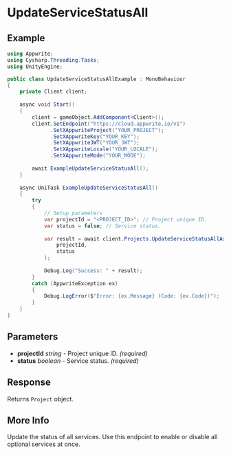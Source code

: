 # UpdateServiceStatusAll

## Example

```csharp
using Appwrite;
using Cysharp.Threading.Tasks;
using UnityEngine;

public class UpdateServiceStatusAllExample : MonoBehaviour
{
    private Client client;
    
    async void Start()
    {
        client = gameObject.AddComponent<Client>();
        client.SetEndpoint("https://cloud.appwrite.io/v1")
              .SetXAppwriteProject("YOUR_PROJECT");
              .SetXAppwriteKey("YOUR_KEY");
              .SetXAppwriteJWT("YOUR_JWT");
              .SetXAppwriteLocale("YOUR_LOCALE");
              .SetXAppwriteMode("YOUR_MODE");
        
        await ExampleUpdateServiceStatusAll();
    }
    
    async UniTask ExampleUpdateServiceStatusAll()
    {
        try
        {
            // Setup parameters
            var projectId = "<PROJECT_ID>"; // Project unique ID.
            var status = false; // Service status.
            
            var result = await client.Projects.UpdateServiceStatusAllAsync(
                projectId,
                status
            );
            
            Debug.Log("Success: " + result);
        }
        catch (AppwriteException ex)
        {
            Debug.LogError($"Error: {ex.Message} (Code: {ex.Code})");
        }
    }
}
```

## Parameters

- **projectId** *string* - Project unique ID. *(required)*
- **status** *boolean* - Service status. *(required)*

## Response

Returns `Project` object.
## More Info

Update the status of all services. Use this endpoint to enable or disable all optional services at once. 
